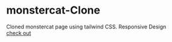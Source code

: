 # monstercat-Clone
Cloned monstercat page using tailwind CSS. Responsive Design
<br>
[check out](https://monstercat-clone.netlify.app)
